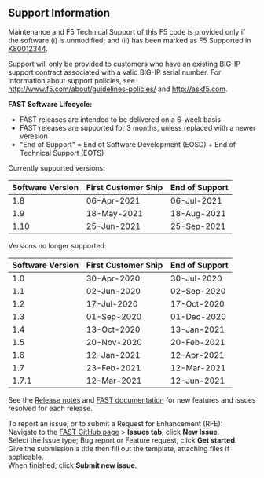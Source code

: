 ## Support Information

Maintenance and F5 Technical Support of this F5 code is provided only if the software (i) is unmodified; and (ii) has been marked as F5 Supported in [K80012344](https://support.f5.com/csp/article/K80012344). 

Support will only be provided to customers who have an existing BIG-IP support contract associated with a valid BIG-IP serial number. For information about support policies, see http://www.f5.com/about/guidelines-policies/ and http://askf5.com.

**FAST Software Lifecycle:**

* FAST releases are intended to be delivered on a 6-week basis 
* FAST releases are supported for 3 months, unless replaced with a newer veresion 
* "End of Support" = End of Software Development (EOSD) + End of Technical Support (EOTS)

Currently supported versions:

| Software Version | First Customer Ship | End of Support |
| ---------------- | ------------------- | -------------- |
| 1.8              | 06-Apr-2021         | 06-Jul-2021    |
| 1.9              | 18-May-2021         | 18-Aug-2021    |
| 1.10             | 25-Jun-2021         | 25-Sep-2021    |


Versions no longer supported:

| Software Version | First Customer Ship | End of Support |
| ---------------- | ------------------- | -------------- |
| 1.0              | 30-Apr-2020         | 30-Jul-2020    |
| 1.1              | 02-Jun-2020         | 02-Sep-2020    |
| 1.2              | 17-Jul-2020         | 17-Oct-2020    |
| 1.3              | 01-Sep-2020         | 01-Dec-2020    |
| 1.4              | 13-Oct-2020         | 13-Jan-2021    |
| 1.5              | 20-Nov-2020         | 20-Feb-2021    |
| 1.6              | 12-Jan-2021         | 12-Apr-2021    |
| 1.7              | 23-Feb-2021         | 12-Mar-2021    |
| 1.7.1            | 12-Mar-2021         | 12-Jun-2021    |

See the [Release notes](https://github.com/F5Networks/f5-appsvcs-templates/releases) and [FAST documentation](https://clouddocs.f5.com/products/extensions/f5-appsvcs-templates/latest/) for new features and issues resolved for each release.

To report an issue, or to submit a Request for Enhancement (RFE):  
Navigate to the [FAST GitHub page](https://github.com/F5Networks/f5-appsvcs-templates) > **Issues tab**, click **New Issue**.  
Select the Issue type; Bug report or Feature request, click **Get started**.  
Give the submission a title then fill out the template, attaching files if applicable.  
When finished, click **Submit new issue**. 